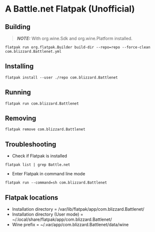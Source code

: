 # A Battle.net Flatpak (Unofficial)
## Building
> **_NOTE:_**  With org.wine.Sdk and org.wine.Platform installed.
```console
flatpak run org.flatpak.Builder build-dir --repo=repo --force-clean com.blizzard.Battlenet.yml
```
## Installing
```console
flatpak install --user ./repo com.blizzard.Battlenet
```
## Running
```console
flatpak run com.blizzard.Battlenet
```
## Removing
```console
flatpak remove com.blizzard.Battlenet
```
## Troubleshooting
- Check if Flatpak is installed
```console
flatpak list | grep Battle.net
```
- Enter Flatpak in command line mode
```console
flatpak run --command=sh com.blizzard.Battlenet
```
## Flatpak locations
- Installation directory             = /var/lib/flatpak/app/com.blizzard.Battlenet/
- Installation directory (User mode) = ~/.local/share/flatpak/app/com.blizzard.Battlenet/
- Wine prefix                        = ~/.var/app/com.blizzard.Battlenet/data/wine
